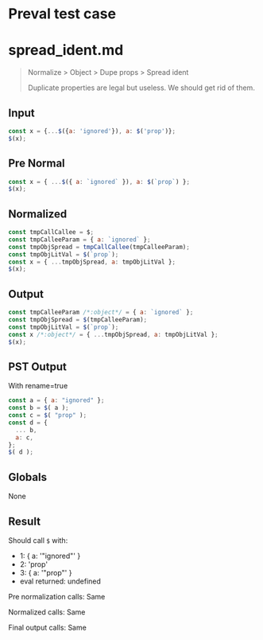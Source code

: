 # Preval test case

# spread_ident.md

> Normalize > Object > Dupe props > Spread ident
>
> Duplicate properties are legal but useless. We should get rid of them.

## Input

`````js filename=intro
const x = {...$({a: 'ignored'}), a: $('prop')};
$(x);
`````

## Pre Normal


`````js filename=intro
const x = { ...$({ a: `ignored` }), a: $(`prop`) };
$(x);
`````

## Normalized


`````js filename=intro
const tmpCallCallee = $;
const tmpCalleeParam = { a: `ignored` };
const tmpObjSpread = tmpCallCallee(tmpCalleeParam);
const tmpObjLitVal = $(`prop`);
const x = { ...tmpObjSpread, a: tmpObjLitVal };
$(x);
`````

## Output


`````js filename=intro
const tmpCalleeParam /*:object*/ = { a: `ignored` };
const tmpObjSpread = $(tmpCalleeParam);
const tmpObjLitVal = $(`prop`);
const x /*:object*/ = { ...tmpObjSpread, a: tmpObjLitVal };
$(x);
`````

## PST Output

With rename=true

`````js filename=intro
const a = { a: "ignored" };
const b = $( a );
const c = $( "prop" );
const d = {
  ... b,
  a: c,
};
$( d );
`````

## Globals

None

## Result

Should call `$` with:
 - 1: { a: '"ignored"' }
 - 2: 'prop'
 - 3: { a: '"prop"' }
 - eval returned: undefined

Pre normalization calls: Same

Normalized calls: Same

Final output calls: Same
